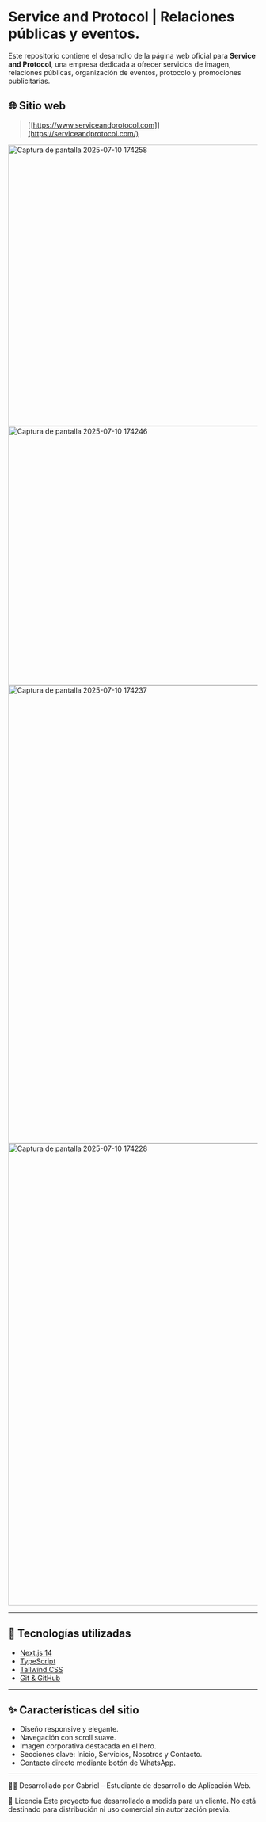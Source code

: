 # Service and Protocol | Relaciones públicas y eventos.

Este repositorio contiene el desarrollo de la página web oficial para **Service and Protocol**, una empresa dedicada a ofrecer servicios de imagen, relaciones públicas, organización de eventos, protocolo y promociones publicitarias.

## 🌐 Sitio web

> [[https://www.serviceandprotocol.com]](https://serviceandprotocol.com/)

<img width="727" height="568" alt="Captura de pantalla 2025-07-10 174258" src="https://github.com/user-attachments/assets/864b1ff7-78d6-4a45-9cd5-8b0dcd6ce81c" />
<img width="1308" height="523" alt="Captura de pantalla 2025-07-10 174246" src="https://github.com/user-attachments/assets/f864f6ce-7a64-4010-ba17-af9399fa95b2" />
<img width="1866" height="925" alt="Captura de pantalla 2025-07-10 174237" src="https://github.com/user-attachments/assets/1c73175b-a4e0-4dc2-bc9b-74fd88c7682c" />
<img width="1877" height="933" alt="Captura de pantalla 2025-07-10 174228" src="https://github.com/user-attachments/assets/ec97e4f6-99ac-4d26-8f86-c14906f275c6" />

---

## 🚀 Tecnologías utilizadas

- [Next.js 14](https://nextjs.org/)  
- [TypeScript](https://www.typescriptlang.org/) 
- [Tailwind CSS](https://tailwindcss.com/) 
- [Git & GitHub](https://github.com/) 

---

## ✨ Características del sitio

- Diseño responsive y elegante.
- Navegación con scroll suave.
- Imagen corporativa destacada en el hero.
- Secciones clave: Inicio, Servicios, Nosotros y Contacto.
- Contacto directo mediante botón de WhatsApp.

---

👨‍💻 Desarrollado por
Gabriel – Estudiante de desarrollo de Aplicación Web.

📝 Licencia
Este proyecto fue desarrollado a medida para un cliente. No está destinado para distribución ni uso comercial sin autorización previa.
